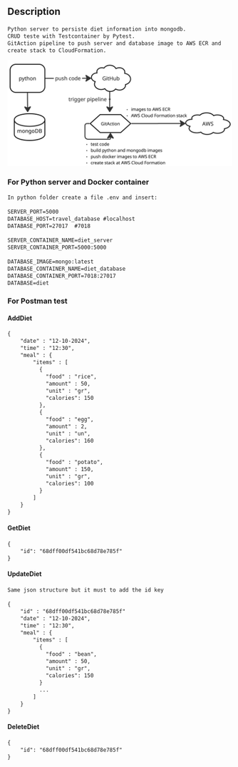 ## Description
    Python server to persiste diet information into mongodb.
    CRUD teste with Testcontainer by Pytest.
    GitAction pipeline to push server and database image to AWS ECR and create stack to CloudFormation.

![alt text](https://github.com/fabiose81/diet/blob/master/diet.jpg?raw=true)

### For Python server and Docker container
    In python folder create a file .env and insert:

    SERVER_PORT=5000
    DATABASE_HOST=travel_database #localhost
    DATABASE_PORT=27017  #7018

    SERVER_CONTAINER_NAME=diet_server
    SERVER_CONTAINER_PORT=5000:5000

    DATABASE_IMAGE=mongo:latest
    DATABASE_CONTAINER_NAME=diet_database
    DATABASE_CONTAINER_PORT=7018:27017
    DATABASE=diet

### For Postman test

#### AddDiet

    {
        "date" : "12-10-2024",
        "time" : "12:30",
        "meal" : {
            "items" : [
              {
              	"food" : "rice",
			    "amount" : 50,
			    "unit" : "gr",
			    "calories": 150
              },
              {
              	"food" : "egg",
			    "amount" : 2,
			    "unit" : "un",
			    "calories": 160
              },
              {
              	"food" : "potato",
			    "amount" : 150,
			    "unit" : "gr",
			    "calories": 100
              }
            ]          
        }
    }

#### GetDiet

    {
        "id": "68dff00df541bc68d78e785f"
    }

#### UpdateDiet

    Same json structure but it must to add the id key

    {
        "id" : "68dff00df541bc68d78e785f"
        "date" : "12-10-2024",
        "time" : "12:30",
        "meal" : {
            "items" : [
              {
              	"food" : "bean",
			    "amount" : 50,
			    "unit" : "gr",
			    "calories": 150
              }
              ...
            ]          
        }
    }

#### DeleteDiet

    {
        "id": "68dff00df541bc68d78e785f"
    }


  
